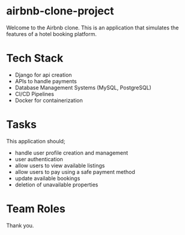 # airbnb-clone-project

Welcome to the Airbnb clone. This is an application that simulates the features of a hotel booking platform.

# Tech Stack
- Django for api creation
- APIs to handle payments
- Database Management Systems (MySQL, PostgreSQL)
- CI/CD Pipelines
- Docker for containerization

# Tasks

This application should;
- handle user profile creation and management
- user authentication
- allow users to view available listings
- allow users to pay using a safe payment method
- update available bookings
- deletion of unavailable properties

# Team Roles


Thank you.